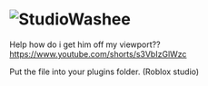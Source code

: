 # ![StudioWashee](https://github.com/user-attachments/assets/d54d6263-ca45-49b6-bfd4-00c40bbf21af)
Help how do i get him off my viewport??
https://www.youtube.com/shorts/s3VbIzGlWzc

Put the file into your plugins folder.
(Roblox studio)
